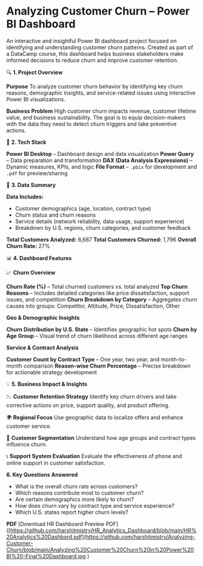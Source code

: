# **Analyzing Customer Churn – Power BI Dashboard**
An interactive and insightful Power BI dashboard project focused on identifying and understanding customer churn patterns. Created as part of a DataCamp course, this dashboard helps business stakeholders make informed decisions to reduce churn and improve customer retention.

🔍 **1. Project Overview**

**Purpose**
To analyze customer churn behavior by identifying key churn reasons, demographic insights, and service-related issues using interactive Power BI visualizations.

**Business Problem**
High customer churn impacts revenue, customer lifetime value, and business sustainability. The goal is to equip decision-makers with the data they need to detect churn triggers and take preventive actions.

🧰 **2. Tech Stack**

**Power BI Desktop** – Dashboard design and data visualization
**Power Query** – Data preparation and transformation
**DAX (Data Analysis Expressions)** – Dynamic measures, KPIs, and logic
**File Format** – `.pbix` for development and `.pdf` for preview/sharing

📂 **3. Data Summary**

**Data Includes:**
* Customer demographics (age, location, contract type)
* Churn status and churn reasons
* Service details (network reliability, data usage, support experience)
* Breakdown by U.S. regions, churn categories, and customer feedback
  
**Total Customers Analyzed:** 6,687
**Total Customers Churned:** 1,796
**Overall Churn Rate:** 27%

📊 **4. Dashboard Features**

📈 **Churn Overview**

**Churn Rate (%)** – Total churned customers vs. total analyzed
**Top Churn Reasons** – Includes detailed categories like price dissatisfaction, support issues, and competition
**Churn Breakdown by Category** – Aggregates churn causes into groups: Competitor, Attitude, Price, Dissatisfaction, Other

**Geo & Demographic Insights**

**Churn Distribution by U.S. State** – Identifies geographic hot spots
**Churn by Age Group** – Visual trend of churn likelihood across different age ranges

**Service & Contract Analysis**

 **Customer Count by Contract Type** – One year, two year, and month-to-month comparison
 **Reason-wise Churn Percentage** – Precise breakdown for actionable strategy development


💡 **5. Business Impact & Insights**

  📉 **Customer Retention Strategy**
  Identify key churn drivers and take corrective actions on price, support quality, and product offering.

  🌍 **Regional Focus**
  Use geographic data to localize offers and enhance customer service.

  🧠 **Customer Segmentation**
  Understand how age groups and contract types influence churn.

  📞 **Support System Evaluation**
  Evaluate the effectiveness of phone and online support in customer satisfaction.

**6. Key Questions Answered**

* What is the overall churn rate across customers?
* Which reasons contribute most to customer churn?
* Are certain demographics more likely to churn?
* How does churn vary by contract type and service experience?
* Which U.S. states report higher churn levels?

**PDF**
 [Download HR Dashboard Preview PDF]([https://github.com/harshitmistry/HR_Analytics_Dashboard/blob/main/HR%20Analytics%20Dashbord.pdf](https://github.com/harshitmistry/Analyzing-Customer-Churn/blob/main/Analyzing%20Customer%20Churn%20in%20Power%20BI%20-Final%20Dashboard.jpg
)
